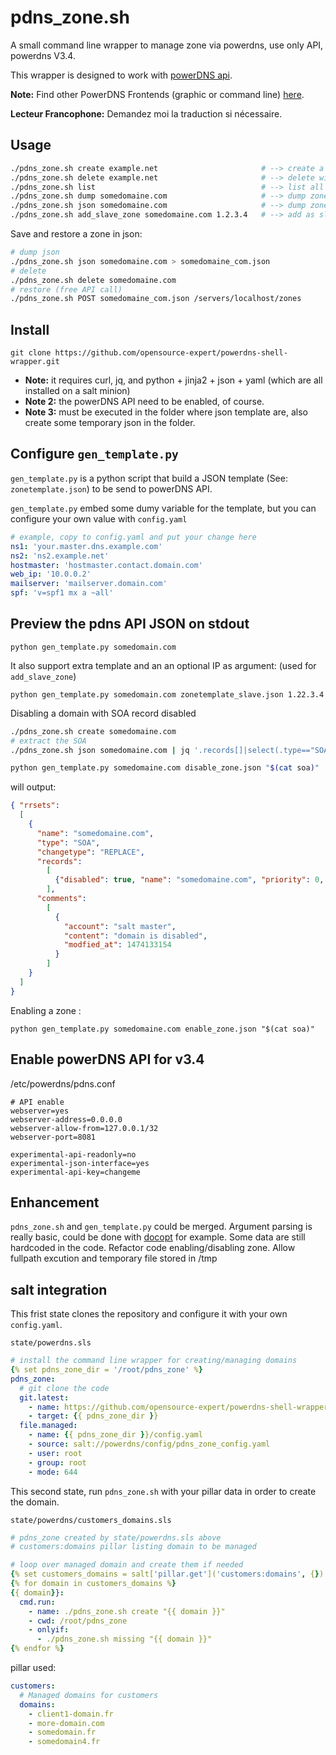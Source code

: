 # pdns_zone.sh

A small command line wrapper to manage zone via powerdns, use only API, powerdns V3.4.

This wrapper is designed to work with [powerDNS api](https://doc.powerdns.com/3/httpapi/README/).

**Note:** Find other PowerDNS Frontends (graphic or command line) [here](https://github.com/PowerDNS/pdns/wiki/WebFrontends).

**Lecteur Francophone:** Demandez moi la traduction si nécessaire.

## Usage

~~~bash
./pdns_zone.sh create example.net                       # --> create a new zone from template
./pdns_zone.sh delete example.net                       # --> delete without confirm
./pdns_zone.sh list                                     # --> list all zones
./pdns_zone.sh dump somedomaine.com                     # --> dump zone in bind format
./pdns_zone.sh json somedomaine.com                     # --> dump zone in json format
./pdns_zone.sh add_slave_zone somedomaine.com 1.2.3.4   # --> add as slave of master_ip
~~~

Save and restore a zone in json:

~~~bash
# dump json
./pdns_zone.sh json somedomaine.com > somedomaine_com.json
# delete
./pdns_zone.sh delete somedomaine.com
# restore (free API call)
./pdns_zone.sh POST somedomaine_com.json /servers/localhost/zones
~~~

## Install

~~~
git clone https://github.com/opensource-expert/powerdns-shell-wrapper.git
~~~

* **Note:** it requires curl, jq, and python + jinja2 + json + yaml (which are all installed on a salt minion)
* **Note 2:** the powerDNS API need to be enabled, of course.
* **Note 3:** must be executed in the folder where json template are, also create some temporary json in the folder.

## Configure `gen_template.py`

`gen_template.py` is a python script that build a JSON template (See: `zonetemplate.json`) to be send to powerDNS API.

`gen_template.py` embed some dumy variable for the template, but you can configure your own value with `config.yaml`

~~~yaml
# example, copy to config.yaml and put your change here
ns1: 'your.master.dns.example.com'
ns2: 'ns2.example.net'
hostmaster: 'hostmaster.contact.domain.com'
web_ip: '10.0.0.2'
mailserver: 'mailserver.domain.com'
spf: 'v=spf1 mx a ~all'
~~~

## Preview the pdns API JSON on stdout

~~~
python gen_template.py somedomain.com
~~~

It also support extra template and an an optional IP as argument: (used for `add_slave_zone`)

~~~
python gen_template.py somedomain.com zonetemplate_slave.json 1.22.3.4
~~~

Disabling a domain with SOA record disabled

~~~bash
./pdns_zone.sh create somedomaine.com
# extract the SOA
./pdns_zone.sh json somedomaine.com | jq '.records[]|select(.type=="SOA")' > soa

python gen_template.py somedomaine.com disable_zone.json "$(cat soa)"
~~~

will output:
~~~json
{ "rrsets":
  [
    {
      "name": "somedomaine.com",
      "type": "SOA",
      "changetype": "REPLACE",
      "records":
        [
          {"disabled": true, "name": "somedomaine.com", "priority": 0, "ttl": 86400, "content": "ns2.example.net. hostmaster.example.net. 1 1800 900 604800 86400", "type": "SOA"}
        ],
      "comments":
        [
          {
            "account": "salt master",
            "content": "domain is disabled",
            "modfied_at": 1474133154
          }
        ]
    }
  ]
}
~~~

Enabling a zone :
~~~
python gen_template.py somedomaine.com enable_zone.json "$(cat soa)"
~~~


## Enable powerDNS API for v3.4

/etc/powerdns/pdns.conf

~~~
# API enable
webserver=yes
webserver-address=0.0.0.0
webserver-allow-from=127.0.0.1/32
webserver-port=8081

experimental-api-readonly=no
experimental-json-interface=yes
experimental-api-key=changeme
~~~

## Enhancement

`pdns_zone.sh` and `gen_template.py` could be merged.
Argument parsing is really basic, could be done with [docopt](https://github.com/docopt) for example.
Some data are still hardcoded in the code.
Refactor code enabling/disabling zone.
Allow fullpath excution and temporary file stored in /tmp


## salt integration

This frist state clones the repository and configure it with your own `config.yaml`.


`state/powerdns.sls`

~~~yaml
# install the command line wrapper for creating/managing domains
{% set pdns_zone_dir = '/root/pdns_zone' %}
pdns_zone:
  # git clone the code
  git.latest:
    - name: https://github.com/opensource-expert/powerdns-shell-wrapper.git
    - target: {{ pdns_zone_dir }}
  file.managed:
    - name: {{ pdns_zone_dir }}/config.yaml
    - source: salt://powerdns/config/pdns_zone_config.yaml
    - user: root
    - group: root
    - mode: 644
~~~

This second state, run `pdns_zone.sh` with your pillar data in order to create the domain.

`state/powerdns/customers_domains.sls`
~~~yaml
# pdns_zone created by state/powerdns.sls above
# customers:domains pillar listing domain to be managed

# loop over managed domain and create them if needed
{% set customers_domains = salt['pillar.get']('customers:domains', {}) -%}
{% for domain in customers_domains %}
{{ domain}}:
  cmd.run:
    - name: ./pdns_zone.sh create "{{ domain }}"
    - cwd: /root/pdns_zone
    - onlyif:
      - ./pdns_zone.sh missing "{{ domain }}"
{% endfor %}
~~~

pillar used:

~~~yaml
customers:
  # Managed domains for customers
  domains:
    - client1-domain.fr
    - more-domain.com
    - somedomain.fr
    - somedomain4.fr
~~~
